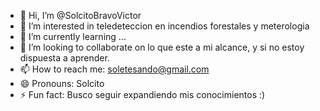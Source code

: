 - 👋 Hi, I’m @SolcitoBravoVictor
- 👀 I’m interested in teledeteccion en incendios forestales y meterologia 
- 🌱 I’m currently learning ...
- 💞️ I’m looking to collaborate on lo que este a mi alcance, y si no estoy dispuesta a aprender.
- 📫 How to reach me: soletesando@gmail.com
- 😄 Pronouns: Solcito
- ⚡ Fun fact: Busco seguir expandiendo mis conocimientos :)

<!---
SolcitoBravoVictor/SolcitoBravoVictor is a ✨ special ✨ repository because its `README.md` (this file) appears on your GitHub profile.
You can click the Preview link to take a look at your changes.
--->
